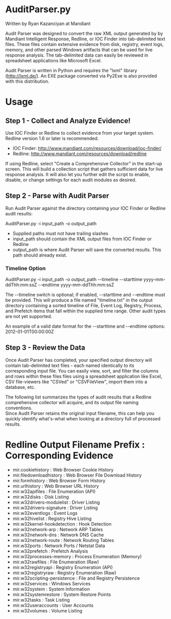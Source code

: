 # AuditParser.py
Written by Ryan Kazanciyan at Mandiant

Audit Parser was designed to convert the raw XML output generated by
by Mandiant Intelligent Response, Redline, or IOC Finder into tab-delimited
text files.  These files contain extensive evidence from disk, registry, event
logs, memory, and other parsed Windows artifacts that can be used for
live response analysis.  The tab-delimited data can easily be reviewed in 
spreadsheet applications like Microsoft Excel.

Audit Parser is written in Python and requires the "lxml" library 
(http://lxml.de/).  An EXE package converted via Py2Exe is also provided
with this distribution.

# Usage

## Step 1 - Collect and Analyze Evidence!

Use IOC Finder or Redline to collect evidence from your target system.
Redline version 1.6 or later is recommended.  

* IOC Finder: http://www.mandiant.com/resources/download/ioc-finder/
* Redline: http://www.mandiant.com/resources/download/redline

If using Redline, select "Create a Comprehensive Collector" in the start-up 
screen.  This will build a collection script that gathers sufficient data for 
live response analysis.  It will also let you further edit the script to enable,
disable, or change settings for each audit modules as desired.

## Step 2 - Parse with Audit Parser

Run Audit Parser against the directory containing your IOC Finder or
Redline audit results:

AuditParser.py -i input_path -o output_path

* Supplied paths must not have trailing slashes
* input_path should contain the XML output files from IOC Finder or Redline
* output_path is where Audit Parser will save the converted results.  This
path should already exist.

### Timeline Option
AuditParser.py -i input_path -o output_path --timeline --starttime yyyy-mm-ddThh:mm:ssZ --endtime yyyy-mm-ddThh:mm:ssZ

The --timeline switch is optional; if enabled, --starttime and --endtime must
be provided.  This will produce a file named "timeline.txt" in the output
directory containing a sorted timeline of File, Event Log, Registry, Process,
and Prefetch items that fall within the supplied time range.  Other audit 
types are not yet supported.

An example of a valid date format for the --starttime and --endtime options:
2012-01-01T00:00:00Z

## Step 3 - Review the Data

Once Audit Parser has completed, your specified output directory will contain
tab-delimited text files - each named identically to its corresponding input file.
You can easily view, sort, and filter the columns and rows within these files
files using a spreadsheet application like Excel, CSV file-viewers like "CSVed"
or "CSVFileView", import them into a database, etc.

The following list summarizes the types of audit results that a Redline 
comprehensive collector will acquire, and its output file naming conventions.  
Since Audit Parser retains the original input filename, this can help you
quickly identify what's-what when looking at a directory full of processed
results.

# Redline Output Filename Prefix : Corresponding Evidence
* mir.cookiehistory : Web Browser Cookie History
* mir.filedownloadhistory : Web Browser File Download History
* mir.formhistory : Web Browser Form History
* mir.urlhistory : Web Browser URL History
* mir.w32apifiles : File Enumeration (API)
* mir.w32disks : Disk Listing
* mir.w32drivers-modulelist : Driver Listing
* mir.w32drivers-signature : Driver Listing
* mir.w32eventlogs : Event Logs
* mir.w32hivelist	: Registry Hive Listing
* mir.w32kernel-hookdetection : Hook Detection
* mir.w32network-arp : Network ARP Tables
* mir.w32network-dns : Network DNS Cache
* mir.w32network-route : Network Routing Tables
* mir.w32ports : Network Ports / Netstat Data
* mir.w32prefetch : Prefetch Analysis
* mir.w32processes-memory : Process Enumeration (Memory)
* mir.w32rawfiles : File Enumeration (Raw)
* mir.w32registryapi : Registry Enumeration (API)
* mir.w32registryraw : Registry Enumeration (Raw)
* mir.w32scripting-persistence : File and Registry Persistence
* mir.w32services : Windows Services
* mir.w32system : System Information
* mir.w32systemrestore : System Restore Points
* mir.w32tasks : Task Listing
* mir.w32useraccounts : User Accounts
* mir.w32volumes : Volume Listing
